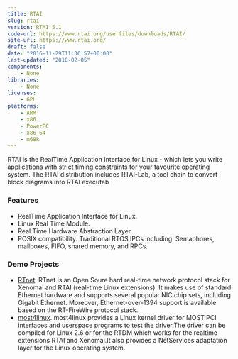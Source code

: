 ```yaml
---
title: RTAI
slug: rtai
version: RTAI 5.1
code-url: https://www.rtai.org/userfiles/downloads/RTAI/
site-url: https://www.rtai.org/
draft: false
date: "2016-11-29T11:36:57+00:00"
last-updated: "2018-02-05"
components:
    - None
libraries:
    - None
licenses:
    - GPL
platforms:
    - ARM
    - x86
    - PowerPC
    - x86_64
    - m68k
---
```

RTAI is the RealTime Application Interface for Linux - which lets you write applications with strict timing constraints for your favourite operating system. The RTAI distribution includes RTAI-Lab, a tool chain to convert block diagrams into RTAI executab

<!--more-->

### Features
- RealTime Application Interface for Linux.
- Linux Real Time Module.
- Real Time Hardware Abstraction Layer.
- POSIX compatibility. Traditional RTOS IPCs including: Semaphores, mailboxes, FIFO, shared memory, and RPCs.


### Demo Projects
- [RTnet](http://www.rtnet.org/). RTnet is an Open Soure hard real-time network protocol stack for Xenomai and RTAI (real-time Linux extensions). It makes use of standard Ethernet hardware and supports several popular NIC chip sets, including Gigabit Ethernet. Moreover, Ethernet-over-1394 support is available based on the RT-FireWire protocol stack.
- [most4linux](http://most4linux.sourceforge.net/). most4linux provides a Linux kernel driver for MOST PCI interfaces and userspace programs to test the driver.The driver can be compiled for Linux 2.6 or for the RTDM which works for the realtime extensions RTAI and Xenomai.It also provides a NetServices adaptation layer for the Linux operating system.
